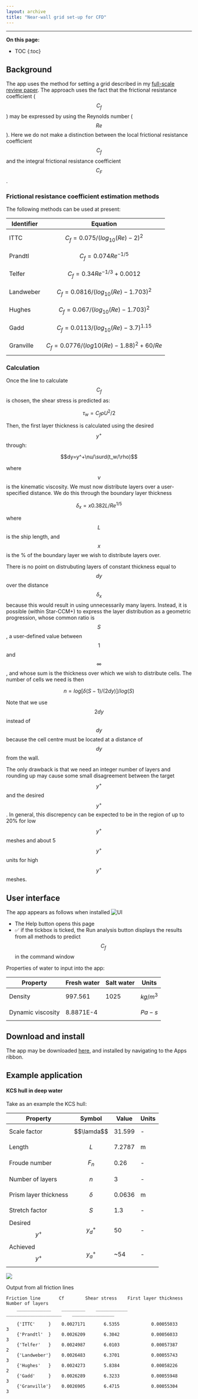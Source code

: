 ```yaml
---
layout: archive
title: "Near-wall grid set-up for CFD"
---
```

---

**On this page:** 
* TOC
{:toc}

## Background
The app uses the method for setting a grid described in my [full-scale review paper](/publication/review-paper-scale-effects). The approach uses the fact that the frictional resistance coefficient ($$C_f$$) may be expressed by using the Reynolds number ($$Re$$). Here we do not make a distinction between the local frictional resistance coefficient $$C_f$$ and the integral frictional resistance coefficient $$C_F$$.

### Frictional resistance coefficient estimation methods
The following methods can be used at present:

| Identifier | Equation |
| ---- | -------- |
| ITTC |  $$C_f=0.075/(log_{10}(Re)-2)^{2}$$  |
| Prandtl |  $$C_f=0.074Re^{-1/5}$$  |
| Telfer |  $$C_f=0.34Re^{-1/3}+0.0012$$  |
| Landweber |  $$C_f=0.0816/(log_{10}(Re)-1.703)^2$$  |
| Hughes |  $$C_f=0.067/(log_{10}(Re)-1.703)^2$$  |
| Gadd |  $$C_f=0.0113/(log_{10}(Re)-3.7)^{1.15}$$  |
| Granville |  $$C_f=0.0776/(log10(Re)-1.88)^2+60/Re$$  |

### Calculation
Once the line to calculate $$C_f$$ is chosen, the shear stress is predicted as: 

$$\tau_w=C_f\rho U^2/2$$

Then, the first layer thickness is calculated using the desired $$y^+$$ through: 

$$dy=y^+\nu/\surd(t_w/\rho)$$

where $$\nu$$ is the kinematic viscosity. We must now distribute layers over a user-specified distance. We do this through the boundary layer thickness 

$$\delta_x=x0.382L/Re^{1/5}$$

where $$L$$ is the ship length, and $$x%$$ is the % of the boundary layer we wish to distribute layers over. 

There is no point on distrubuting layers of constant thickness equal to $$dy$$ over the distance $$\delta_x$$ because this would result in using unnecessarily many layers. Instead, it is possible (within Star-CCM+) to express the layer distribution as a geometric progression, whose common ratio is $$S$$, a user-defined value between $$1$$ and $$\infty$$, and whose sum is the thickness over which we wish to distribute cells. The number of cells we need is then 

$$n=log[\delta(S-1)/(2dy)]/log(S)$$

Note that we use $$2dy$$ instead of $$dy$$ because the cell centre must be located at a distance of $$dy$$ from the wall.

The only drawback is that we need an integer number of layers and rounding up may cause some small disagreement between the target $$y^+$$ and the desired $$y^+$$. In general, this discrepency can be expected to be in the region of up to 20% for low $$y^+$$ meshes and about 5 $$y^+$$ units for high $$y^+$$ meshes.

## User interface
The app appears as follows when installed
![UI](https://momchil-terziev.github.io/files/wallapp.png)
 
- The Help button opens this page
- ✅ if the tickbox is ticked, the Run analysis button displays the results from all methods to predict $$C_f$$ in the command window 

Properties of water to input into the app: 

| Property | Fresh water | Salt water | Units |
| -------- |-------------| ---------- | ----- |
| Density  | 997.561 | 1025 |   $$kg/m^3$$   |
| Dynamic viscosity | 8.8871E-4  |  |   $$Pa-s$$   |

## Download and install
The app may be downloaded [here](https://momchil-terziev.github.io/Code/CFDyplusapp.mlappinstall), and installed by navigating to the Apps ribbon.

## Example application
#### KCS hull in deep water

Take as an example the KCS hull:

| Property | Symbol | Value | Units |
| -------- | ------ | ----- | ----- |
| Scale factor | $$\lamda$$ | 31.599 | - |
| Length | $$L$$ | 7.2787 | m |
| Froude number | $$F_n$$ |0.26 | - |
| Number of layers | $$n$$ | 3 | - |
| Prism layer thickness | $$\delta$$ | 0.0636 | m |
| Stretch factor | $$S$$ | 1.3 | - |
| Desired $$y^+$$ | $$y^+_d$$ |  50 | - |
| Achieved $$y^+$$ | $$y^+_a$$ | ~54 | - |

![](/files/img_ref.png)

Output from all friction lines
```
Friction line       Cf        Shear stress    First layer thickness    Number of layers
    _____________    _________    ____________    _____________________    ________________

    {'ITTC'     }    0.0027171       6.5355            0.00055033                 3        
    {'Prandtl'  }    0.0026209       6.3042            0.00056033                 3        
    {'Telfer'   }    0.0024987       6.0103            0.00057387                 2        
    {'Landweber'}    0.0026483       6.3701            0.00055743                 3        
    {'Hughes'   }    0.0024273       5.8384            0.00058226                 2        
    {'Gadd'     }    0.0026289       6.3233            0.00055948                 3        
    {'Granville'}    0.0026905       6.4715            0.00055304                 3        
 ```

